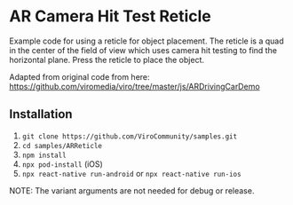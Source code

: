# AR Camera Hit Test Reticle

Example code for using a reticle for object placement. The reticle is a quad in the center of the field of view which uses camera hit testing to find the horizontal plane. Press the reticle to place the object.

Adapted from original code from here: 
https://github.com/viromedia/viro/tree/master/js/ARDrivingCarDemo

## Installation

1. `git clone https://github.com/ViroCommunity/samples.git`
2. `cd samples/ARReticle`
3. `npm install`
4. `npx pod-install` (iOS)
5. `npx react-native run-android` or `npx react-native run-ios`

NOTE: The variant arguments are not needed for debug or release.

